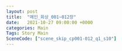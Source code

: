 ```yaml
---
layout: post
title:  "메인_회상_001~012장"
date:   2021-10-27 09:00:00 +0000
categories: Main
Tags: Story Main
SceneCode: ["scene_skip_cp001-012_q1_s10"]
---
```

